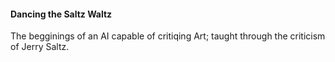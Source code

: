 #### Dancing the Saltz Waltz

The begginings of an AI capable of critiqing Art; taught through the criticism of Jerry Saltz.
